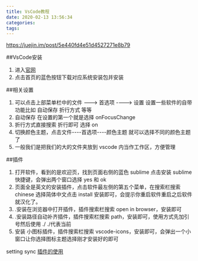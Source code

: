 ```yaml
---
title: VsCode教程
date: 2020-02-13 13:56:34
categories:
tags:
---
```



https://juejin.im/post/5e440fd4e51d4527271e8b79

##VsCode安装
1. 进入[官网](https://code.visualstudio.com/)
2. 点击首页的蓝色按钮下载对应系统安装包并安装

##相关设置
1. 可以点击上部菜单栏中的文件 ---> 首选项 ----> 设置  设置一些软件的自带功能比如   自动保存  折行方式 等等
2. 自动保存 在设置的第一个就是选择 onFocusChange
3. 折行方式直接搜索 折行即可 选择 on
4. 切换颜色主题，点击文件----首选项----颜色主题  就可以选择不同的颜色主题了
5. 一般我们是把我们的大的文件夹放到 vscode 内当作工作区，方便管理

##插件
1. 打开软件，看到的是欢迎页，找到页面右侧的蓝色 sublime 点击安装 sublime快捷键，会弹出两个窗口选择 yes 和 ok
2. 页面全是英文的安装插件，点击软件最左侧的第五个菜单，在搜索栏搜索 chinese 选择简体中文点击 install 安装即可，会提示你重启软件重启之后软件就汉化了。
3. .安装在浏览器中打开插件，插件搜索栏搜索 open in browser，安装即可
4. .安装路径自动补齐插件，插件搜索栏搜索 path，安装即可，使用方式先加引号然后使用 ./    ./代表当前5. 安装 小图标插件，插件搜索栏搜索 vscode-icons，安装即可，会弹出一个小窗口让你选择图标主题选择刚才安装好的即可

setting sync [插件的使用](https://www.cnblogs.com/zzhaolei/p/12028241.html)